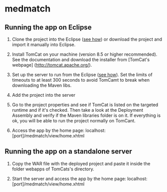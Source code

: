 # medmatch

## Running the app on Eclipse

1. Clone the project into the Eclipse ([see how](https://github.com/collab-uniba/socialcde4eclipse/wiki/How-to-import-a-GitHub-project-into-Eclipse)) or download the project and import it manually into Eclipse.

2. Install TomCat on your machine (version 8.5 or higher recommended). See the documentation and download the installer from [TomCat's webpage] (http://tomcat.apache.org/).

3. Set up the server to run from the Eclipse ([see how](https://github.com/OneBusAway/onebusaway/wiki/Setting-Up-a-Tomcat-Server-in-Eclipse)). Set the limits of timeouts to at least 300 seconds to avoid TomCamt to break when downloading the Maven libs.   

4. Add the project into the server

5. Go to the project properties and see if TomCat is listed on the targeted runtime and if it's checked. Then take a look at the Deployment Assembly and verify if the Maven libraries folder is on it. If everything is ok, you will be able to run the project normally on TomCant.

6. Access the app by the home page: localhost:[port]/medmatch/view/home.xhtml


## Running the app on a standalone server

1. Copy the WAR file with the deployed project and paste it inside the folder webapps of TomCats's directory.

2. Start the server and access the app by the home page: localhost:[port]/medmatch/view/home.xhtml
